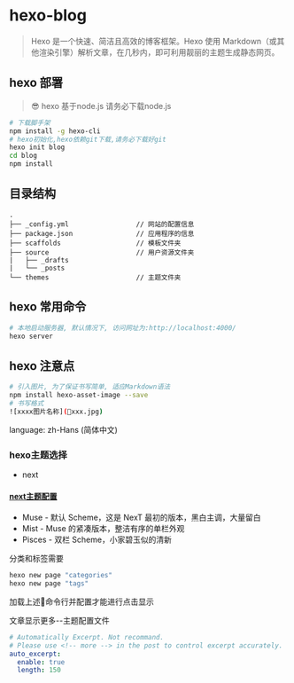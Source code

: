 # hexo-blog
> Hexo 是一个快速、简洁且高效的博客框架。Hexo 使用 Markdown（或其他渲染引擎）解析文章，在几秒内，即可利用靓丽的主题生成静态网页。

## hexo 部署

> 😎 hexo 基于node.js 请务必下载node.js

```bash
# 下载脚手架
npm install -g hexo-cli
# hexo初始化,hexo依赖git下载,请务必下载好git
hexo init blog
cd blog
npm install
```

## 目录结构
```
.
├── _config.yml                 // 网站的配置信息
├── package.json                // 应用程序的信息
├── scaffolds                   // 模板文件夹
├── source                      // 用户资源文件夹
|   ├── _drafts
|   └── _posts
└── themes                      // 主题文件夹
```
## hexo 常用命令
  ```bash
  # 本地启动服务器, 默认情况下, 访问网址为:http://localhost:4000/
  hexo server
  ```

## hexo 注意点

```bash
# 引入图片, 为了保证书写简单, 适应Markdown语法
npm install hexo-asset-image --save
# 书写格式
![xxxx图片名称](xxx.jpg)
```

language: zh-Hans (简体中文)
### hexo主题选择

* next

#### [next主题配置](http://theme-next.iissnan.com/getting-started.html#select-scheme)

* Muse - 默认 Scheme，这是 NexT 最初的版本，黑白主调，大量留白
* Mist - Muse 的紧凑版本，整洁有序的单栏外观
* Pisces - 双栏 Scheme，小家碧玉似的清新

分类和标签需要

```bash
hexo new page "categories"
hexo new page "tags"
```

加载上述命令行并配置才能进行点击显示

文章显示更多--主题配置文件

```yml
# Automatically Excerpt. Not recommand.
# Please use <!-- more --> in the post to control excerpt accurately.
auto_excerpt:
  enable: true
  length: 150
```
